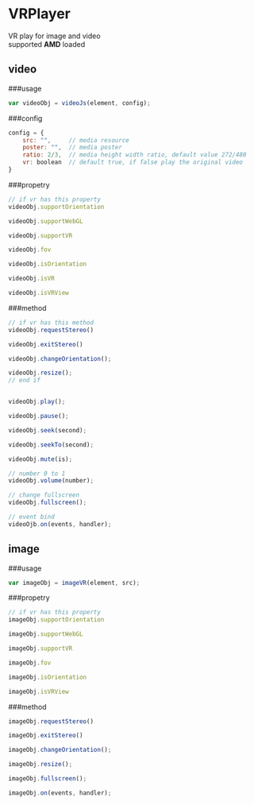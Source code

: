 # VRPlayer
VR play for image and video<br>
supported **AMD** loaded

## video
###usage
```javascript
var videoObj = videoJs(element, config);
```
###config
```javascript
config = {
	src: "",     // media resource
	poster: "",  // media poster
	ratio: 2/3,  // media height width ratio, default value 272/480
	vr: boolean  // default true, if false play the original video
}
```

###propetry
```javascript
// if vr has this property
videoObj.supportOrientation

videoObj.supportWebGL

videoObj.supportVR

videoObj.fov

videoObj.isOrientation

videoObj.isVR

videoObj.isVRView
```

###method
```javascript
// if vr has this method
videoObj.requestStereo()

videoObj.exitStereo()

videoObj.changeOrientation();

videoObj.resize();
// end if


videoObj.play();

videoObj.pause();

videoObj.seek(second);

videoObj.seekTo(second);

videoObj.mute(is);

// number 0 to 1
videoObj.volume(number);

// change fullscreen
videoObj.fullscreen();

// event bind
videoOjb.on(events, handler);
```

## image
###usage
```javascript
var imageObj = imageVR(element, src);
```

###propetry
```javascript
// if vr has this property
imageObj.supportOrientation

imageObj.supportWebGL

imageObj.supportVR

imageObj.fov

imageObj.isOrientation

imageObj.isVRView
```

###method
```javascript
imageObj.requestStereo()

imageObj.exitStereo()

imageObj.changeOrientation();

imageObj.resize();

imageObj.fullscreen();

imageObj.on(events, handler);
```